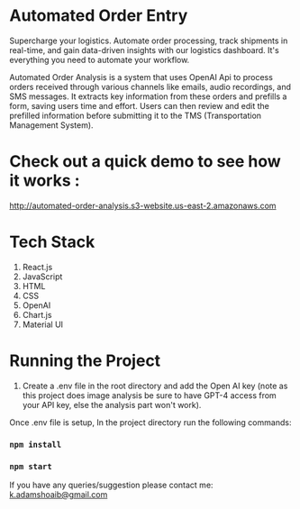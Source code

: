 # Automated Order Entry

Supercharge your logistics. Automate order processing, track shipments in real-time, and gain data-driven insights with our logistics dashboard. It's everything you need to automate your workflow.

Automated Order Analysis is a system that uses OpenAI Api to process orders received through various channels like emails, audio recordings, and SMS messages. It extracts key information from these orders and prefills a form, saving users time and effort. Users can then review and edit the prefilled information before submitting it to the TMS (Transportation Management System).

# Check out a quick demo to see how it works :

http://automated-order-analysis.s3-website.us-east-2.amazonaws.com

# Tech Stack

1. React.js
2. JavaScript
3. HTML
4. CSS
5. OpenAI
6. Chart.js
7. Material UI

# Running the Project

1. Create a .env file in the root directory and add the Open AI key (note as this project does image analysis be sure to have GPT-4 access from your API key, else the analysis part won't work).

Once .env file is setup, In the project directory run the following commands:

### `npm install`
### `npm start`


If you have any queries/suggestion please contact me: k.adamshoaib@gmail.com